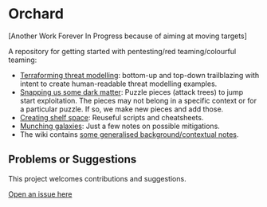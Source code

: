 # Orchard

[Another Work Forever In Progress because of aiming at moving targets]

A repository for getting started with pentesting/red teaming/colourful teaming:

* [Terraforming threat modelling](threat-modelling): bottom-up and top-down trailblazing with intent to create human-readable threat modelling examples.
* [Snapping us some dark matter](trees): Puzzle pieces (attack trees) to jump start exploitation. The pieces may not belong in a specific context or for a particular puzzle. If so, we make new pieces and add those.
* [Creating shelf space](resources): Reuseful scripts and cheatsheets. 
* [Munching galaxies](mitigations): Just a few notes on possible mitigations.
* The wiki contains [some generalised background/contextual notes](https://github.com/tymyrddin/orchard/wiki/).


## Problems or Suggestions

This project welcomes contributions and suggestions. 

[Open an issue here](https://github.com/tymyrddin/orchard/issues)

